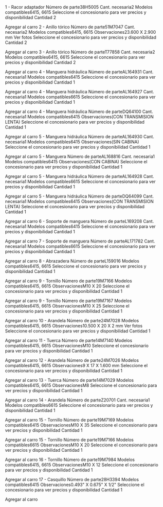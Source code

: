 1 -
Racor adaptador
Número de parte38H5005
Cant. necesaria2
Modelos compatibles6415, 6615
Seleccione el concesionario para ver precios y disponibilidad
Cantidad
2

Agregar al carro
2 -
Anillo tórico
Número de parte51M7047
Cant. necesaria2
Modelos compatibles6415, 6615
Observaciones23.600 X 2.900 mm
Ver fotos
Seleccione el concesionario para ver precios y disponibilidad
Cantidad
2

Agregar al carro
3 -
Anillo tórico
Número de parteT77858
Cant. necesaria2
Modelos compatibles6415, 6615
Seleccione el concesionario para ver precios y disponibilidad
Cantidad
2

Agregar al carro
4 -
Manguera hidráulica
Número de parteAL164931
Cant. necesaria1
Modelos compatibles6415
Seleccione el concesionario para ver precios y disponibilidad
Cantidad
1

Agregar al carro
4 -
Manguera hidráulica
Número de parteAL164927
Cant. necesaria1
Modelos compatibles6615
Seleccione el concesionario para ver precios y disponibilidad
Cantidad
1

Agregar al carro
4 -
Manguera hidráulica
Número de parteDQ64100
Cant. necesaria1
Modelos compatibles6415
Observaciones(CON TRANSMISION LENTA)
Seleccione el concesionario para ver precios y disponibilidad
Cantidad
1

Agregar al carro
5 -
Manguera hidráulica
Número de parteAL164930
Cant. necesaria1
Modelos compatibles6415
Observaciones(SIN CABINA)
Seleccione el concesionario para ver precios y disponibilidad
Cantidad
1

Agregar al carro
5 -
Manguera
Número de parteAL168816
Cant. necesaria1
Modelos compatibles6415
Observaciones(CON CABINA)
Seleccione el concesionario para ver precios y disponibilidad
Cantidad
1

Agregar al carro
5 -
Manguera hidráulica
Número de parteAL164928
Cant. necesaria1
Modelos compatibles6615
Seleccione el concesionario para ver precios y disponibilidad
Cantidad
1

Agregar al carro
5 -
Manguera hidráulica
Número de parteDQ64099
Cant. necesaria1
Modelos compatibles6415
Observaciones(CON TRANSMISION LENTA)
Seleccione el concesionario para ver precios y disponibilidad
Cantidad
1

Agregar al carro
6 -
Soporte de manguera
Número de parteL169208
Cant. necesaria1
Modelos compatibles6415
Seleccione el concesionario para ver precios y disponibilidad
Cantidad
1

Agregar al carro
7 -
Soporte de manguera
Número de parteAL171782
Cant. necesaria1
Modelos compatibles6615
Seleccione el concesionario para ver precios y disponibilidad
Cantidad
1

Agregar al carro
8 -
Abrazadera
Número de parteL159016
Modelos compatibles6415, 6615
Seleccione el concesionario para ver precios y disponibilidad
Cantidad
1

Agregar al carro
9 -
Tornillo
Número de parte19M7166
Modelos compatibles6415, 6615
ObservacionesM10 X 20
Seleccione el concesionario para ver precios y disponibilidad
Cantidad
1

Agregar al carro
9 -
Tornillo
Número de parte19M7167
Modelos compatibles6415, 6615
ObservacionesM10 X 25
Seleccione el concesionario para ver precios y disponibilidad
Cantidad
1

Agregar al carro
10 -
Arandela
Número de parte24M7028
Modelos compatibles6415, 6615
Observaciones10.500 X 20 X 2 mm
Ver fotos
Seleccione el concesionario para ver precios y disponibilidad
Cantidad
1

Agregar al carro
11 -
Tuerca
Número de parte14M7140
Modelos compatibles6415, 6615
ObservacionesM10
Seleccione el concesionario para ver precios y disponibilidad
Cantidad
1

Agregar al carro
12 -
Arandela
Número de parte24M7026
Modelos compatibles6415, 6615
Observaciones9 X 17 X 1.600 mm
Seleccione el concesionario para ver precios y disponibilidad
Cantidad
1

Agregar al carro
13 -
Tuerca
Número de parte14M7029
Modelos compatibles6415, 6615
ObservacionesM8
Seleccione el concesionario para ver precios y disponibilidad
Cantidad
1

Agregar al carro
14 -
Arandela
Número de parteZ20701
Cant. necesaria1
Modelos compatibles6615
Seleccione el concesionario para ver precios y disponibilidad
Cantidad
1

Agregar al carro
15 -
Tornillo
Número de parte19M7169
Modelos compatibles6415
ObservacionesM10 X 35
Seleccione el concesionario para ver precios y disponibilidad
Cantidad
1

Agregar al carro
15 -
Tornillo
Número de parte19M7166
Modelos compatibles6615
ObservacionesM10 X 20
Seleccione el concesionario para ver precios y disponibilidad
Cantidad
1

Agregar al carro
16 -
Tornillo
Número de parte19M7984
Modelos compatibles6415, 6615
ObservacionesM10 X 12
Seleccione el concesionario para ver precios y disponibilidad
Cantidad
1

Agregar al carro
17 -
Casquillo
Número de parte28H3394
Modelos compatibles6415
Observaciones0.493" X 0.675" X 1/2"
Seleccione el concesionario para ver precios y disponibilidad
Cantidad
1

Agregar al carro